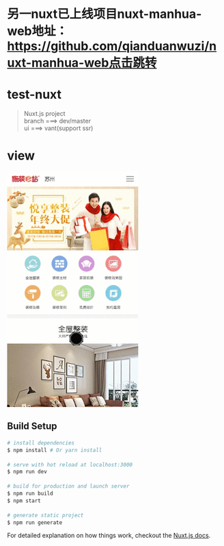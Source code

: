 # 另一nuxt已上线项目nuxt-manhua-web地址：<span id="jump">https://github.com/qianduanwuzi/nuxt-manhua-web</span>[点击跳转](#jump)
# test-nuxt

> Nuxt.js project    
> branch ===> dev/master  
> ui ===> vant(support ssr)

# view  
 ![image](https://github.com/qianduanwuzi/img/blob/master/gif/mshop.gif)
## Build Setup

``` bash
# install dependencies
$ npm install # Or yarn install

# serve with hot reload at localhost:3000
$ npm run dev

# build for production and launch server
$ npm run build
$ npm start

# generate static project
$ npm run generate
```

For detailed explanation on how things work, checkout the [Nuxt.js docs](https://github.com/nuxt/nuxt.js).
